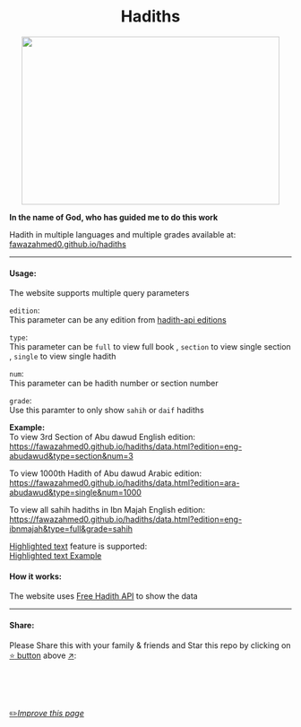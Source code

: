 <h1 align="center">Hadiths</h1>

<p align="center">
  <img width="460" height="300" src="https://raw.githubusercontent.com/fawazahmed0/hadiths/main/image.png">
</p>


**In the name of God, who has guided me to do this work**

Hadith in multiple languages and multiple grades available at:<br> [fawazahmed0.github.io/hadiths](https://fawazahmed0.github.io/hadiths)

---
#### Usage:
The website supports multiple query parameters

`edition`:<br>
This parameter can be any edition from [hadith-api editions](https://cdn.jsdelivr.net/gh/fawazahmed0/hadith-api@1/editions.json) 

`type`:<br>
This parameter can be `full` to view full book , `section` to view single section , `single` to view single hadith

`num`:<br>
This parameter can be hadith number or section number

`grade`:<br>
Use this paramter to only show `sahih` or `daif` hadiths

**Example:**<br>
To view 3rd Section of Abu dawud English edition:<br>
https://fawazahmed0.github.io/hadiths/data.html?edition=eng-abudawud&type=section&num=3

To view 1000th Hadith of Abu dawud Arabic edition:<br>
https://fawazahmed0.github.io/hadiths/data.html?edition=ara-abudawud&type=single&num=1000

To view all sahih hadiths in Ibn Majah English edition:<br>
https://fawazahmed0.github.io/hadiths/data.html?edition=eng-ibnmajah&type=full&grade=sahih

[Highlighted text](https://support.google.com/chrome/answer/10256233) feature is supported:<br>
[Highlighted text Example](https://fawazahmed0.github.io/hadiths/data.html?edition=eng-abudawud&type=section&num=3#:~:text=praying%20for%20rain%20at%20Ahjar%20az%2DZayt%20near%20az%2DZawra%27%2C%20standing%2C%20making%20supplication%2C%20praying%20for%20rain%20and%20raising%20his%20hands%20in%20front%20of%20his%20face)

#### How it works:
The website uses [Free Hadith API](https://github.com/fawazahmed0/hadith-api) to show the data

---
#### Share:
Please Share this with your family & friends and Star this repo by clicking on [:star: button](#) above [:arrow_upper_right:](#):<br>


<br>
<br>
<br>

[:pencil2:*Improve this page*](https://github.com/fawazahmed0/quran/edit/main/README.md)
